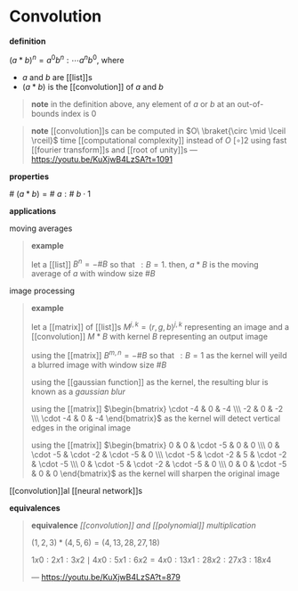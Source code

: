 # Convolution

**definition**

$(a * b)^n = a^0b^n : \cdots a^nb^0$, where

- $a$ and $b$ are [[list]]s
- $(a * b)$ is the [[convolution]] of $a$ and $b$

> **note** in the definition above, any element of $a$ or $b$ at an out-of-bounds index is $0$

> **note** [[convolution]]s can be computed in $O\ \braket{\circ \mid \lceil \rceil}$ time [[computational complexity]] instead of $O\ [\circ]2$ using fast [[fourier transform]]s and [[root of unity]]s &mdash; <https://youtu.be/KuXjwB4LzSA?t=1091>

**properties**

$\#\ (a * b) = \#\ a : \#\ b \cdot 1$

**applications**

moving averages

> **example**
>
> let a [[list]] $B^n = -\# B$ so that $\,: B = 1$. then, $a * B$ is the moving average of $a$ with window size $\# B$

image processing

> **example**
>
> let a [[matrix]] of [[list]]s $M^{j, k} = (r, g, b)^{j, k}$ representing an image and a [[convolution]] $M * B$ with kernel $B$ representing an output image
>
> using the [[matrix]] $B^{m, n} = -\# B$ so that $\,: B = 1$ as the kernel will yeild a blurred image with window size $\# B$
>
> using the [[gaussian function]] as the kernel, the resulting blur is known as a _gaussian blur_
>
> using the [[matrix]] $\begin{bmatrix} \cdot -4 & 0 & -4 \\\ -2 & 0 & -2 \\\ \cdot -4 & 0 & -4 \end{bmatrix}$ as the kernel will detect vertical edges in the original image
>
> using the [[matrix]] $\begin{bmatrix} 0 & 0 & \cdot -5 & 0 & 0 \\\ 0 & \cdot -5 & \cdot -2 & \cdot -5 & 0 \\\ \cdot -5 & \cdot -2 & 5 & \cdot -2 & \cdot -5 \\\ 0 & \cdot -5 & \cdot -2 & \cdot -5 & 0 \\\ 0 & 0 & \cdot -5 & 0 & 0 \end{bmatrix}$ as the kernel will sharpen the original image

[[convolution]]al [[neural network]]s

**equivalences**

> **equivalence** _[[convolution]] and [[polynomial]] multiplication_
>
> $(1, 2, 3) * (4, 5, 6) = (4, 13, 28, 27, 18)$
>
> $1x0 : 2x1 : 3x2 \mid 4x0 : 5x1 : 6x2 = 4x0 : 13x1 : 28x2 : 27x3 : 18x4$
>
> &mdash; <https://youtu.be/KuXjwB4LzSA?t=879>
